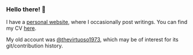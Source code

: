 <!---
cyber-chris/cyber-chris is a ✨ special ✨ repository because its `README.md` (this file) appears on your GitHub profile.
You can click the Preview link to take a look at your changes.
--->

### Hello there! :wave:

I have a [personal website](https://cyberchris.xyz/), where I occasionally post writings. You can find my CV [here](https://cv.cyberchris.xyz/).

My old account was [@thevirtuoso1973](https://github.com/thevirtuoso1973), which may be of interest for its git/contribution history.
